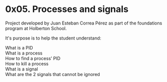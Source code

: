 # 0x05. Processes and signals

Project developed by Juan Esteban Correa Pérez as part of the foundations program at Holberton School.

It's purpose is to help the student understand:

What is a PID<br />
What is a process<br />
How to find a process’ PID<br />
How to kill a process<br />
What is a signal<br />
What are the 2 signals that cannot be ignored<br />